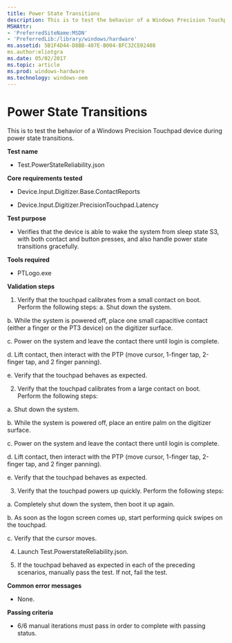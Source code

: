 ```yaml
---
title: Power State Transitions
description: This is to test the behavior of a Windows Precision Touchpad device during power state transitions.
MSHAttr:
- 'PreferredSiteName:MSDN'
- 'PreferredLib:/library/windows/hardware'
ms.assetid: 5B1F4D44-D8BB-407E-B004-BFC32CE02408
ms.author:eliotgra
ms.date: 05/02/2017
ms.topic: article
ms.prod: windows-hardware
ms.technology: windows-oem
---
```


# Power State Transitions


This is to test the behavior of a Windows Precision Touchpad device during power state transitions.

**Test name**

-   Test.PowerStateReliability.json

**Core requirements tested**

-   Device.Input.Digitizer.Base.ContactReports

-   Device.Input.Digitizer.PrecisionTouchpad.Latency

**Test purpose**

-   Verifies that the device is able to wake the system from sleep state S3, with both contact and button presses, and also handle power state transitions gracefully.

**Tools required**

-   PTLogo.exe

**Validation steps**

1. Verify that the touchpad calibrates from a small contact on boot. Perform the following steps:
a. Shut down the system.

b. While the system is powered off, place one small capacitive contact (either a finger or the PT3 device) on the digitizer surface.

c. Power on the system and leave the contact there until login is complete.

d. Lift contact, then interact with the PTP (move cursor, 1-finger tap, 2-finger tap, and 2 finger panning).

e. Verify that the touchpad behaves as expected.

2. Verify that the touchpad calibrates from a large contact on boot. Perform the following steps:

a. Shut down the system.

b. While the system is powered off, place an entire palm on the digitizer surface.

c. Power on the system and leave the contact there until login is complete.

d. Lift contact, then interact with the PTP (move cursor, 1-finger tap, 2-finger tap, and 2 finger panning).

e. Verify that the touchpad behaves as expected.

3. Verify that the touchpad powers up quickly. Perform the following steps:

a. Completely shut down the system, then boot it up again.

b. As soon as the logon screen comes up, start performing quick swipes on the touchpad.

c. Verify that the cursor moves.

4. Launch Test.PowerstateReliability.json.

5. If the touchpad behaved as expected in each of the preceding scenarios, manually pass the test. If not, fail the test.

**Common error messages**

-   None.

**Passing criteria**

-   6/6 manual iterations must pass in order to complete with passing status.

 

 






